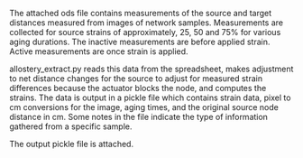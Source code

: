 The attached ods file contains measurements of the source and target distances measured from images of network samples.
Measurements are collected for source strains of approximately, 25, 50 and 75% for various aging durations. The inactive measurements are before applied strain. Active measurements are once strain is applied. 

allostery_extract.py reads this data from the spreadsheet, makes adjustment to net distance changes for the source to adjust for measured strain differences because the actuator blocks the node, and computes the strains.
The data is output in a pickle file which contains strain data, pixel to cm conversions for the image, aging times, and the original source node distance in cm. 
Some notes in the file indicate the type of information gathered from a specific sample. 

The output pickle file is attached. 

